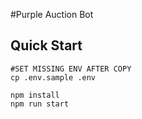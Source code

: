 #Purple Auction Bot

## Quick Start

```
#SET MISSING ENV AFTER COPY
cp .env.sample .env

npm install
npm run start
```
